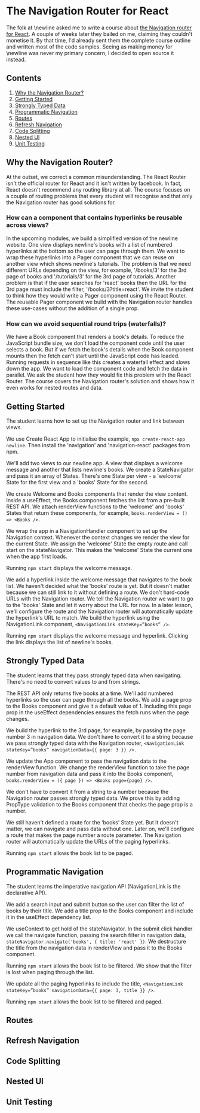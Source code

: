 # The Navigation Router for React

The folk at \newline asked me to write a course about [the Navigation router for React](https://grahammendick.github.io/navigation/). A couple of weeks later they bailed on me, claiming they couldn't monetise it. By that time, I'd already sent them the complete course outline and written most of the code samples. Seeing as making money for \newline was never my primary concern, I decided to open source it instead.

## Contents

1. [Why the Navigation Router?](#why-the-navigation-router)
2. [Getting Started](#getting-started)
3. [Strongly Typed Data](#strongly-typed-data)
4. [Programmatic Navigation](#programmatic-navigation)
5. [Routes](#routes)
6. [Refresh Navigation](#refresh-navigation)
7. [Code Splitting](#code-splitting)
8. [Nested UI](#nested-ui)
9. [Unit Testing](#unit-testing)

## Why the Navigation Router?
At the outset, we correct a common misunderstanding. The React Router isn't the official router for React and it isn't written by facebook. In fact, React doesn't recommend any routing library at all. The course focuses on a couple of routing problems that every student will recognise and that only the Navigation router has good solutions for.

### How can a component that contains hyperlinks be reusable across views?

In the upcoming modules, we build a simplified version of the newline website. One view displays newline's books with a list of numbered hyperlinks at the bottom so the user can page through them. We want to wrap these hyperlinks into a Pager component that we can reuse on another view which shows newline's tutorials. The problem is that we need different URLs depending on the view, for example, '/books/3' for the 3rd page of books and '/tutorials/3' for the 3rd page of tutorials. Another problem is that if the user searches for 'react' books then the URL for the 3rd page must include the filter, '/books/3?title=react'. We invite the student to think how they would write a Pager component using the React Router. The reusable Pager component we build with the Navigation router handles these use-cases without the addition of a single prop.

### How can we avoid sequential round trips (waterfalls)?

We have a Book component that renders a book's details. To reduce the JavaScript bundle size, we don't load the component code until the user selects a book. But if we fetch the book's details when the Book component mounts then the fetch can't start until the JavaScript code has loaded. Running requests in sequence like this creates a waterfall effect and slows down the app. We want to load the component code and fetch the data in parallel. We ask the student how they would fix this problem with the React Router. The course covers the Navigation router's solution and shows how it even works for nested routes and data.

## Getting Started
The student learns how to set up the Navigation router and link between views.

We use Create React App to initialise the example, `npx create-react-app newline`. Then install the 'navigation' and 'navigation-react' packages from npm.

We'll add two views to our newline app. A view that displays a welcome message and another that lists newline's books. We create a StateNavigator and pass it an array of States. There's one State per view - a 'welcome' State for the first view and a 'books' State for the second.

We create Welcome and Books components that render the view content. Inside a useEffect, the Books component fetches the list from a pre-built REST API. We attach renderView functions to the 'welcome' and 'books' States that return these components, for example, `books.renderView = () => <Books />`.

We wrap the app in a NavigationHandler component to set up the Navigation context. Whenever the context changes we render the view for the current State. We assign the 'welcome' State the empty route and call start on the stateNavigator. This makes the 'welcome' State the current one when the app first loads. 

Running `npm start` displays the welcome message.

We add a hyperlink inside the welcome message that navigates to the book list. We haven't decided what the 'books' route is yet. But it doesn't matter because we can still link to it without defining a route. We don't hard-code URLs with the Navigation router. We tell the Navigation router we want to go to the 'books' State and let it worry about the URL for now. In a later lesson, we'll configure the route and the Navigation router will automatically update the hyperlink's URL to match. We build the hyperlink using the NavigationLink component, `<NavigationLink stateKey=”books” />`.

Running `npm start` displays the welcome message and hyperlink. Clicking the link displays the list of newline's books.

## Strongly Typed Data
The student learns that they pass strongly typed data when navigating. There's no need to convert values to and from strings.

The REST API only returns five books at a time. We'll add numbered hyperlinks so the user can page through all the books. We add a page prop to the Books component and give it a default value of 1. Including this page prop in the useEffect dependencies ensures the fetch runs when the page changes.

We build the hyperlink to the 3rd page, for example, by passing the page number 3 in navigation data. We don't have to convert it to a string because we pass strongly typed data with the Navigation router, `<NavigationLink stateKey=”books” navigationData={{ page: 3 }} />`.

We update the App component to pass the navigation data to the renderView function.  We change the renderView function to take the page number from navigation data and pass it into the Books component, `books.renderView = ({ page }) => <Books page={page} />`.

We don't have to convert it from a string to a number because the Navigation router passes strongly typed data. We prove this by adding PropType validation to the Books component that checks the page prop is a number.

We still haven't defined a route for the ‘books’ State yet. But it doesn't matter, we can navigate and pass data without one. Later on, we'll configure a route that makes the page number a route parameter. The Navigation router will automatically update the URLs of the paging hyperlinks. 

Running `npm start` allows the book list to be paged.

## Programmatic Navigation
The student learns the imperative navigation API (NavigationLink is the declarative API).

We add a search input and submit button so the user can filter the list of books by their title. We add a title prop to the Books component and include it in the useEffect dependency list.

We useContext to get hold of the stateNavigator. In the submit click handler we call the navigate function, passing the search filter in navigation data, `stateNavigator.navigate('books', { title: 'react' })`. We destructure the title from the navigation data in renderView and pass it to the Books component.

Running `npm start` allows the book list to be filtered. We show that the filter is lost when paging through the list.

We update all the paging hyperlinks to include the title, `<NavigationLink stateKey=”books” navigationData={{ page: 3, title }} />`.

Running `npm start` allows the book list to be filtered and paged.

## Routes
## Refresh Navigation
## Code Splitting
## Nested UI
## Unit Testing
